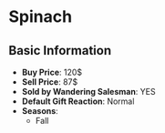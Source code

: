# Spinach

## Basic Information

- **Buy Price**: 120$
- **Sell Price**: 87$
- **Sold by Wandering Salesman**: YES
- **Default Gift Reaction**: Normal
- **Seasons**:
  - Fall